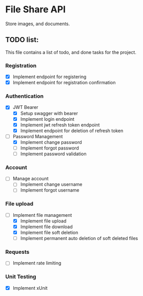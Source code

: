 # File Share API
Store images, and documents.

## TODO list:
This file contains a list of todo, and done tasks for the project.

### Registration
- [x] Implement endpoint for registering
- [x] Implement endpoint for registration confirmation 

### Authentication
- [x] JWT Bearer
    - [x] Setup swagger with bearer
    - [x] Implement login endpoint
    - [x] Implement jwt refresh token endpoint
    - [x] Implement endpoint for deletion of refresh token

- [ ] Password Management
    - [x] Implement change password
    - [ ] Implement forgot password
	- [ ] Implement password validation

### Account
- [ ] Manage account
    - [ ] Implement change username
    - [ ] Implement forgot username

### File upload
- [ ] Implement file management
    - [x] Implement file upload
    - [x] Implement file download
    - [x] Implement file soft deletion
    - [ ] Implement permanent auto deletion of soft deleted files

### Requests
- [ ] Implement rate limiting

### Unit Testing
- [x] Implement xUnit